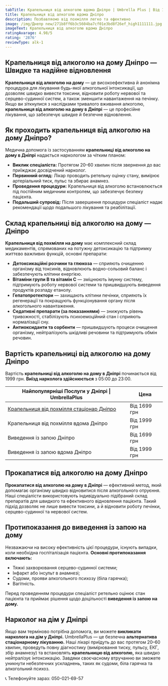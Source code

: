 ```yaml
---
tabTitle: Крапельниця від алкоголю вдома Дніпро | Umbrella Plus | Від 1999 грн
title: Крапельниця від алкоголю вдома Дніпро
description: Позбавляємо від похмілля легко та ефективно
image: /img/Днепр new/271b8ff6b3c5604ba7cf01e3bd8f26ef_high1111111.jpg
imageText: Крапельниця від алкоголю вдома Дніпро
ratingAvarage: 4.98/5
rating: '2876'
reviewType: alk-1
---
```


## Крапельниця від алкоголю на дому Дніпро — Швидке та надійне відновлення

**Крапельниця від алкоголю на дому** — це високоефективна й анонімна процедура для лікування будь-якої алкогольної інтоксикації, що дозволяє швидко вивести токсини, відновити роботу нервової та серцево-судинної систем, а також зменшити навантаження на печінку. Якщо ви зіткнулися з наслідками тривалого вживання алкоголю, **крапельниця від алкоголю на дому в Дніпрі** — це професійне лікування, що забезпечує швидке й безпечне відновлення.

## Як проходить крапельниця від алкоголю на дому Дніпро?

Медична допомога із застосуванням **крапельниці від алкоголю на дому в Дніпрі** надається наркологом за чітким планом:

* **Виклик спеціаліста:** Протягом 20–60 хвилин після звернення до вас приїжджає досвідчений нарколог.
* **Первинний огляд:** Лікар проводить ретельну оцінку стану, вимірює артеріальний тиск, пульс та збирає анамнез.
* **Проведення процедури:** Крапельниця від алкоголю встановлюється під постійним медичним контролем, що забезпечує безпеку пацієнта.
* **Подальший супровід:** Після завершення процедури спеціаліст надає рекомендації щодо подальшого лікування та реабілітації.

## Склад крапельниці від алкоголю на дому — Дніпро

**Крапельниця від похмілля на дому** має комплексний склад медикаментів, спрямованих на потужну детоксикацію та підтримку життєво важливих функцій, основні препарати:

* **Детоксикаційні розчини та глюкоза** — сприяють очищенню організму від токсинів, відновлюють водно-сольовий баланс і забезпечують клітини енергією.
* **Вітаміни групи B та вітамін C** — зміцнюють імунну систему, підтримують роботу нервової системи та пришвидшують виведення продуктів розпаду етанолу.
* **Гепатопротектори** — захищають клітини печінки, сприяють їх регенерації та покращують функціонування органу після алкогольного навантаження.
* **Седативні препарати (за показаннями)** — знижують рівень тривожності, стабілізують психоемоційний стан і сприяють нормалізації сну.
* **Антиоксиданти та сорбенти** — пришвидшують процеси очищення організму, нейтралізують шкідливі речовини та підтримують обмін речовин.

## Вартість крапельниці від алкоголю на дому Дніпро

Вартість **крапельниці від алкоголю на дому в Дніпрі** починається від 1999 грн. **Виїзд нарколога здійснюється** з 05:00 до 23:00.

| Найпопулярніші Послуги у Дніпрі \| UmbrellaPlus                                                                 | Цена         |
| --------------------------------------------------------------------------------------------------------------- | ------------ |
| [Крапельниця від похмілля стаціонар Дніпро](https://umbrella-plus.com.ua/uk/dnepr/kapelnica_ot_alkogola_dnepr/) | Від 1699 грн |
| Крапельниця від похмілля вдома Дніпро                                                                           | Від 1999 грн |
| Виведення із запою Дніпро                                                                                       | Від 1699 грн |
| Виведення із запою вдома Дніпро                                                                                 | Від 1999 грн |

## Прокапатися від алкоголю на дому Дніпро

**Прокапатися від алкоголю на дому в Дніпрі** — ефективний метод, який допомагає організму швидко відновитися після алкогольного отруєння. Наші спеціалісти використовують індивідуально підібраний склад препаратів для швидкого та ефективного відновлення пацієнта. Такий підхід дозволяє не лише вивести токсини, а й відновити роботу печінки, серцево-судинної та нервової систем.

## Протипоказання до виведення із запою на дому

Незважаючи на високу ефективність цієї процедури, існують випадки, коли необхідна госпіталізація пацієнта. **Основні протипоказання включають:**

* Тяжкі захворювання серцево-судинної системи;
* Інфаркт або інсульт в анамнезі;
* Судоми, прояви алкогольного психозу (біла гарячка);
* Вагітність.

Перед проведенням процедури спеціаліст ретельно оцінює стан пацієнта та приймає рішення щодо доцільності **виведення із запою на дому.**

## Нарколог на дім у Дніпрі

Якщо вам терміново потрібна допомога, ви можете **викликати нарколога на дім у Дніпрі.** UmbrellaPlus — це безпечна **альтернатива стаціонарному лікуванню.** Наші лікарі приїдуть до вас протягом 20–60 хвилин, проведуть повну діагностику (вимірювання тиску, пульсу, ЕКГ, збір анамнезу) та встановлять **крапельницю від алкоголю,** яка швидко нейтралізує інтоксикацію. Завдяки своєчасному втручанню ви зможете уникнути небезпечних ускладнень, таких як судоми, біла гарячка та алкогольний психоз.

📞 Телефонуйте зараз: 050-021-69-57
